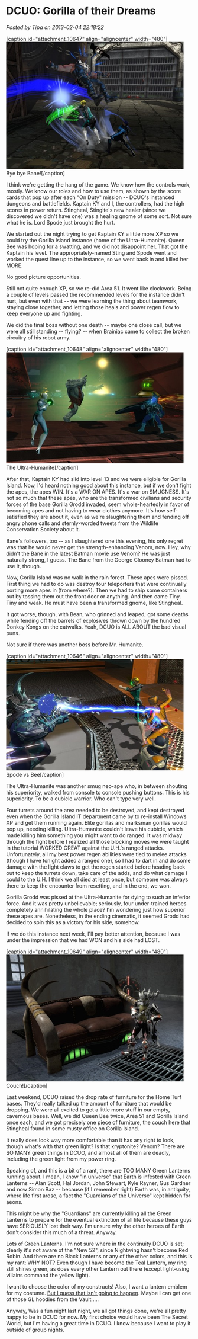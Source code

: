 # DCUO: Gorilla of their Dreams

*Posted by Tipa on 2013-02-04 22:18:22*

[caption id="attachment\_10647" align="aligncenter" width="480"][![Bye bye Bane!](../uploads/2013/02/MPYR0128_AUDIO-PC-04-20.29.570-480x343.jpg)](../uploads/2013/02/MPYR0128_AUDIO-PC-04-20.29.570.jpg) Bye bye Bane![/caption]

I think we're getting the hang of the game. We know how the controls work, mostly. We know our roles and how to use them, as shown by the score cards that pop up after each "On Duty" mission -- DCUO's instanced dungeons and battlefields. Kaptain KY and I, the controllers, had the high scores in power return. Stingheal, Stingite's new healer (since we discovered we didn't have one) was a healing gnome of some sort. Not sure what he is. Lord Spode just brought the hurt.

We started out the night trying to get Kaptain KY a little more XP so we could try the Gorilla Island instance (home of the Ultra-Humanite). Queen Bee was hoping for a swatting, and we did not disappoint her. That got the Kaptain his level. The appropriately-named Sting and Spode went and worked the quest line up to the instance, so we went back in and killed her MORE.

No good picture opportunities.

Still not quite enough XP, so we re-did Area 51. It went like clockwork. Being a couple of levels passed the recommended levels for the instance didn't hurt, but even with that -- we were learning the thing about teamwork, staying close together, and letting those heals and power regen flow to keep everyone up and fighting.

We did the final boss without one death -- maybe one close call, but we were all still standing -- flying? -- when Brainiac came to collect the broken circuitry of his robot army.

[caption id="attachment\_10648" align="aligncenter" width="480"][![The Ultra-Humanite](../uploads/2013/02/MADV103_DESIGNERDATA-PC-04-00.24.450-480x300.jpg)](../uploads/2013/02/MADV103_DESIGNERDATA-PC-04-00.24.450.jpg) The Ultra-Humanite[/caption]

After that, Kaptain KY had slid into level 13 and we were eligible for Gorilla Island. Now, I'd heard nothing good about this instance, but if we don't fight the apes, the apes WIN. It's a WAR ON APES. It's a war on SMUGNESS. It's not so much that these apes, who are the transformed civilians and security forces of the base Gorilla Grodd invaded, seem whole-heartedly in favor of becoming apes and not having to wear clothes anymore. It's how self-satisfied they are about it, even as we're slaughtering them and fending off angry phone calls and sternly-worded tweets from the Wildlife Conservation Society about it.

Bane's followers, too -- as I slaughtered one this evening, his only regret was that he would never get the strength-enhancing Venom, now. Hey, why didn't the Bane in the latest Batman movie use Venom? He was just naturally strong, I guess. The Bane from the George Clooney Batman had to use it, though.

Now, Gorilla Island was no walk in the rain forest. These apes were pissed. First thing we had to do was destroy four teleporters that were continually porting more apes in (from where?). Then we had to ship some containers out by tossing them out the front door or anything. And then came Tiny. Tiny and weak. He must have been a transformed gnome, like Stingheal.

It got worse, though, with Bean, who grinned and leaped; got some deaths while fending off the barrels of explosives thrown down by the hundred Donkey Kongs on the catwalks. Yeah, DCUO is ALL ABOUT the bad visual puns.

Not sure if there was another boss before Mr. Humanite.

[caption id="attachment\_10646" align="aligncenter" width="480"][![Spode vs Bee](../uploads/2013/02/MPYR0209_CHARLIGHT-PC-03-23.43.480-480x300.jpg)](../uploads/2013/02/MPYR0209_CHARLIGHT-PC-03-23.43.480.jpg) Spode vs Bee[/caption]

The Ultra-Humanite was another smug neo-ape who, in between shouting his superiority, walked from console to console pushing buttons. This is his superiority. To be a cubicle warrior. Who can't type very well. 

Four turrets around the area needed to be destroyed, and kept destroyed even when the Gorilla Island IT department came by to re-install Windows XP and get them running again. Elite gorillas and marksman gorillas would pop up, needing killing. Ultra-Humanite couldn't leave his cubicle, which made killing him something you might want to do ranged. It was midway through the fight before I realized all those blocking moves we were taught in the tutorial WORKED GREAT against the U.H.'s ranged attacks. Unfortunately, all my best power regen abilities were tied to melee attacks (though I have tonight added a ranged one), so I had to dart in and do some damage with the light claws to get the regen started before heading back out to keep the turrets down, take care of the adds, and do what damage I could to the U.H. I think we all died at least once, but someone was always there to keep the encounter from resetting, and in the end, we won.

Gorilla Grodd was pissed at the Ultra-Humanite for dying to such an inferior force. And it was pretty unbelievable; seriously, four under-trained heroes completely annihilating the whole place? I'm wondering just how superior these apes are. Nonetheless, in the ending cinematic, it seemed Grodd had decided to spin this as a victory for his side, somehow.

If we do this instance next week, I'll pay better attention, because I was under the impression that we had WON and his side had LOST.

[caption id="attachment\_10649" align="aligncenter" width="480"][![Couch!](../uploads/2013/02/MHDT0101_DESIGNERDATA-PC-04-19.00.460-480x342.jpg)](../uploads/2013/02/MHDT0101_DESIGNERDATA-PC-04-19.00.460.jpg) Couch![/caption]

Last weekend, DCUO raised the drop rate of furniture for the Home Turf bases. They'd really talked up the amount of furniture that would be dropping. We were all excited to get a little more stuff in our empty, cavernous bases. Well, we did Queen Bee twice, Area 51 and Gorilla Island once each, and we got precisely one piece of furniture, the couch here that Stingheal found in some musty office on Gorilla Island.

It really does look way more comfortable than it has any right to look, though what's with that green light? Is that kryptonite? Venom? There are SO MANY green things in DCUO, and almost all of them are deadly, including the green light from my power ring.

Speaking of, and this is a bit of a rant, there are TOO MANY Green Lanterns running about. I mean, I know "in universe" that Earth is infested with Green Lanterns -- Alan Scott, Hal Jordan, John Stewart, Kyle Rayner, Gus Gardner and now Simon Baz -- because (if I remember right) Earth was, in antiquity, where life first arose, a fact the "Guardians of the Universe" kept hidden for aeons.

This might be why the "Guardians" are currently killing all the Green Lanterns to prepare for the eventual extinction of all life because these guys have SERIOUSLY lost their way. I'm unsure why the other heroes of Earth don't consider this much of a threat. Anyway.

Lots of Green Lanterns. I'm not sure where in the continuity DCUO is set; clearly it's not aware of the "New 52", since Nightwing hasn't become Red Robin. And there are no Black Lanterns or any of the other colors, and this is my rant: WHY NOT? Even though I have become the Teal Lantern, my ring still shines green, as does every other Lantern out there (except light-using villains command the yellow light).

I want to choose the color of my constructs! Also, I want a lantern emblem for my costume. [But I guess that isn't going to happen](http://forums.station.sony.com/dcuopc/posts/list.m?topic_id=43178). Maybe I can get one of those GL hoodies from the Vault.....

Anyway, Was a fun night last night, we all got things done, we're all pretty happy to be in DCUO for now. My first choice would have been The Secret World, but I'm having a great time in DCUO. I know because I want to play it outside of group nights.
